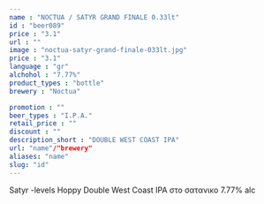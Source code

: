 ```yaml
---
name : "NOCTUA / SATYR GRAND FINALE 0.33lt"
id : "beer089"
price : "3.1"
url : ""
image : "noctua-satyr-grand-finale-033lt.jpg"
price : "3.1"
language : "gr"
alchohol : "7.77%"
product_types : "bottle"
brewery : "Noctua"

promotion : ""
beer_types : "I.P.A."
retail_price : ""
discount : ""
description_short : "DOUBLE WEST COAST IPA"
url: "name"/"brewery"
aliases: "name"
slug: "id"
---
```


Satyr -levels Ηoppy Double West Coast IPA στο σατανικο 7.77% alc
